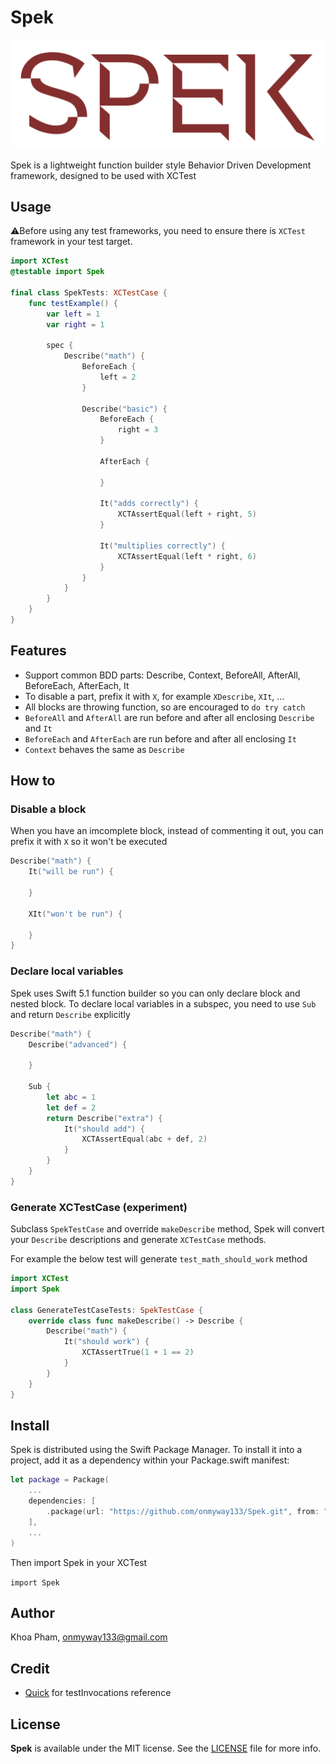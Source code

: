 # Spek

![](Screenshots/logo.png)

Spek is a lightweight function builder style Behavior Driven Development framework, designed to be used with XCTest

## Usage

⚠️Before using any test frameworks, you need to ensure there is `XCTest` framework in your test target.

```swift
import XCTest
@testable import Spek

final class SpekTests: XCTestCase {
    func testExample() {
        var left = 1
        var right = 1

        spec {
            Describe("math") {
                BeforeEach {
                    left = 2
                }

                Describe("basic") {
                    BeforeEach {
                        right = 3
                    }

                    AfterEach {

                    }

                    It("adds correctly") {
                        XCTAssertEqual(left + right, 5)
                    }

                    It("multiplies correctly") {
                        XCTAssertEqual(left * right, 6)
                    }
                }
            }
        }
    }
}
```

## Features

- Support common BDD parts: Describe, Context, BeforeAll, AfterAll, BeforeEach, AfterEach, It
- To disable a part, prefix it with `X`, for example `XDescribe`, `XIt`, ...
- All blocks are throwing function, so are encouraged to `do try catch`
- `BeforeAll` and `AfterAll` are run before and after all enclosing `Describe` and `It`
- `BeforeEach` and `AfterEach` are run before and after all enclosing `It`
- `Context` behaves the same as `Describe`

## How to

### Disable a block

When you have an imcomplete block, instead of commenting it out, you can prefix it with `X` so it won't be executed

```swift
Describe("math") {
    It("will be run") {

    }

    XIt("won't be run") {

    }
}
```

### Declare local variables

Spek uses Swift 5.1 function builder so you can only declare block and nested block. To declare local variables in a subspec, you need to use `Sub` and return `Describe` explicitly

```swift
Describe("math") {
    Describe("advanced") {

    }

    Sub {
        let abc = 1
        let def = 2
        return Describe("extra") {
            It("should add") {
                XCTAssertEqual(abc + def, 2)
            }
        }
    }
}
```

### Generate XCTestCase (experiment)

Subclass `SpekTestCase` and override `makeDescribe` method, Spek will convert your `Describe` descriptions and generate `XCTestCase` methods.

For example the below test will generate `test_math_should_work` method

```swift
import XCTest
import Spek

class GenerateTestCaseTests: SpekTestCase {
    override class func makeDescribe() -> Describe {
        Describe("math") {
            It("should work") {
                XCTAssertTrue(1 + 1 == 2)
            }
        }
    }
}
```

## Install

Spek is distributed using the Swift Package Manager. To install it into a project, add it as a dependency within your Package.swift manifest:

```swift
let package = Package(
    ...
    dependencies: [
        .package(url: "https://github.com/onmyway133/Spek.git", from: "0.2.2")
    ],
    ...
)
```

Then import Spek in your XCTest

`import Spek`

## Author

Khoa Pham, onmyway133@gmail.com

## Credit

- [Quick](https://github.com/Quick/Quick) for testInvocations reference

## License

**Spek** is available under the MIT license. See the [LICENSE](https://github.com/onmyway133/Spek/blob/master/LICENSE.md) file for more info.
